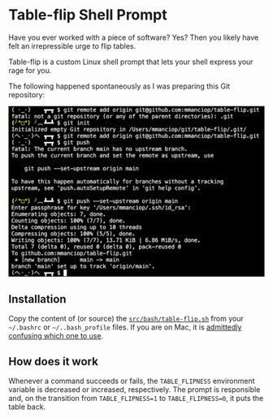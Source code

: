 # Table-flip Shell Prompt

Have you ever worked with a piece of software?
Yes?
Then you likely have felt an irrepressible urge to flip tables.

Table-flip is a custom Linux shell prompt that lets your shell express your rage for you.

The following happened spontaneously as I was preparing this Git repository:

![First productive usage ever](./img/first-productive-usage-ever.png)

## Installation

Copy the content of (or source) the [`src/bash/table-flip.sh`](./src/bash/table-flip.sh) from your `~/.bashrc` or `~/..bash_profile` files.
If you are on Mac, it is [admittedly confusing which one to use](https://scriptingosx.com/2017/04/about-bash_profile-and-bashrc-on-macos/).

## How does it work

Whenever a command succeeds or fails, the `TABLE_FLIPNESS` environment variable is decreased or increased, respectively.
The prompt is responsible and, on the transition from `TABLE_FLIPNESS=1` to `TABLE_FLIPNESS=0`, it puts the table back. 

